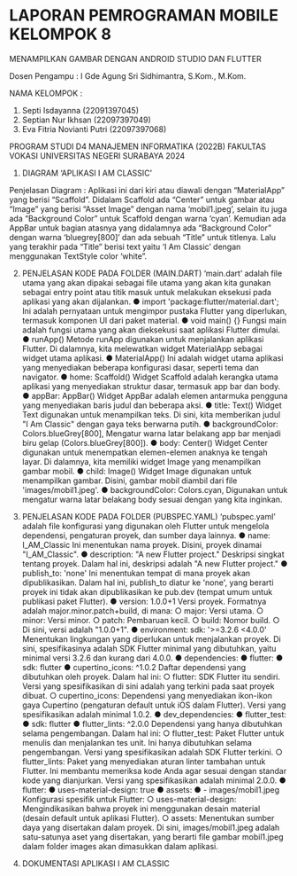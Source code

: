 # LAPORAN PEMROGRAMAN MOBILE KELOMPOK 8 
MENAMPILKAN GAMBAR DENGAN ANDROID STUDIO DAN FLUTTER

Dosen Pengampu :
I Gde Agung Sri Sidhimantra, S.Kom., M.Kom.

NAMA KELOMPOK :
1. Septi Isdayanna (22091397045)
2. Septian Nur Ikhsan (22097397049)
3. Eva Fitria Novianti Putri (22097397068)
   
PROGRAM STUDI D4 MANAJEMEN INFORMATIKA (2022B)
FAKULTAS VOKASI
UNIVERSITAS NEGERI SURABAYA
2024

1. DIAGRAM ‘APLIKASI I AM CLASSIC’
   
Penjelasan Diagram :
Aplikasi ini dari kiri atau diawali dengan “MaterialApp” yang berisi “Scaffold”. 
Didalam Scaffold ada “Center” untuk gambar atau “Image” yang berisi “Asset Image”
dengan nama ‘mobil1.jpeg’, selain itu juga ada “Background Color” untuk Scaffold dengan 
warna ‘cyan’. Kemudian ada AppBar untuk bagian atasnya yang didalamnya ada 
“Background Color” dengan warna ‘bluegrey[800]’ dan ada sebuah “Title” untuk titlenya. 
Lalu yang terakhir pada “Title” berisi text yaitu ‘I Am Classic’ dengan menggunakan 
TextStyle color ‘white”.

2. PENJELASAN KODE PADA FOLDER (MAIN.DART)
‘main.dart’ adalah file utama yang akan dipakai sebagai file utama yang akan kita gunakan 
sebagai entry point atau titik masuk untuk melakukan eksekusi pada aplikasi yang akan 
dijalankan. 
● import 'package:flutter/material.dart';
Ini adalah pernyataan untuk mengimpor pustaka Flutter yang diperlukan, termasuk 
komponen UI dari paket material.
● void main() {}
Fungsi main adalah fungsi utama yang akan dieksekusi saat aplikasi Flutter dimulai.
● runApp()
Metode runApp digunakan untuk menjalankan aplikasi Flutter. Di dalamnya, kita 
melewatkan widget MaterialApp sebagai widget utama aplikasi.
● MaterialApp()
Ini adalah widget utama aplikasi yang menyediakan beberapa konfigurasi dasar, seperti 
tema dan navigator.
● home: Scaffold()
Widget Scaffold adalah kerangka utama aplikasi yang menyediakan struktur dasar, 
termasuk app bar dan body.
● appBar: AppBar()
Widget AppBar adalah elemen antarmuka pengguna yang menyediakan baris judul dan 
beberapa aksi.
● title: Text()
Widget Text digunakan untuk menampilkan teks. Di sini, kita memberikan judul "I Am 
Classic" dengan gaya teks berwarna putih.
● backgroundColor: Colors.blueGrey[800],
Mengatur warna latar belakang app bar menjadi biru gelap (Colors.blueGrey[800]).
● body: Center()
Widget Center digunakan untuk menempatkan elemen-elemen anaknya ke tengah 
layar. Di dalamnya, kita memiliki widget Image yang menampilkan gambar mobil.
● child: Image()
Widget Image digunakan untuk menampilkan gambar. Disini, gambar mobil diambil 
dari file 'images/mobil1.jpeg'.
● backgroundColor: Colors.cyan,
Digunakan untuk mengatur warna latar belakang body sesuai dengan yang kita 
inginkan.

3. PENJELASAN KODE PADA FOLDER (PUBSPEC.YAML)
‘pubspec.yaml’ adalah file konfigurasi yang digunakan oleh Flutter untuk mengelola 
dependensi, pengaturan proyek, dan sumber daya lainnya.
● name: I_AM_Classic
Ini menentukan nama proyek. Disini, proyek dinamai "I_AM_Classic".
● description: "A new Flutter project."
Deskripsi singkat tentang proyek. Dalam hal ini, deskripsi adalah "A new Flutter 
project."
● publish_to: 'none' 
Ini menentukan tempat di mana proyek akan dipublikasikan. Dalam hal ini, publish_to 
diatur ke 'none', yang berarti proyek ini tidak akan dipublikasikan ke pub.dev (tempat 
umum untuk publikasi paket Flutter).
● version: 1.0.0+1
Versi proyek. Formatnya adalah major.minor.patch+build, di mana:
○ major: Versi utama.
○ minor: Versi minor.
○ patch: Pembaruan kecil.
○ build: Nomor build.
○ Di sini, versi adalah "1.0.0+1".
● environment: sdk: '>=3.2.6 <4.0.0'
Menentukan lingkungan yang diperlukan untuk menjalankan proyek. Di sini, 
spesifikasinya adalah SDK Flutter minimal yang dibutuhkan, yaitu minimal versi 3.2.6 
dan kurang dari 4.0.0.
● dependencies:
● flutter:
● sdk: flutter
● cupertino_icons: ^1.0.2
Daftar dependensi yang dibutuhkan oleh proyek. Dalam hal ini:
○ flutter: SDK Flutter itu sendiri. Versi yang spesifikasikan di sini adalah yang terkini 
pada saat proyek dibuat.
○ cupertino_icons: Dependensi yang menyediakan ikon-ikon gaya Cupertino 
(pengaturan default untuk iOS dalam Flutter). Versi yang spesifikasikan adalah 
minimal 1.0.2.
● dev_dependencies:
● flutter_test:
● sdk: flutter
● flutter_lints: ^2.0.0
Dependensi yang hanya dibutuhkan selama pengembangan. Dalam hal ini:
○ flutter_test: Paket Flutter untuk menulis dan menjalankan tes unit. Ini hanya 
dibutuhkan selama pengembangan. Versi yang spesifikasikan adalah SDK Flutter 
terkini.
○ flutter_lints: Paket yang menyediakan aturan linter tambahan untuk Flutter. Ini 
membantu memeriksa kode Anda agar sesuai dengan standar kode yang dianjurkan. 
Versi yang spesifikasikan adalah minimal 2.0.0.
● flutter:
● uses-material-design: true
● assets:
● - images/mobil1.jpeg
Konfigurasi spesifik untuk Flutter:
○ uses-material-design: Mengindikasikan bahwa proyek ini menggunakan desain 
material (desain default untuk aplikasi Flutter).
○ assets: Menentukan sumber daya yang disertakan dalam proyek. Di sini, 
images/mobil1.jpeg adalah satu-satunya aset yang disertakan, yang berarti file 
gambar mobil1.jpeg dalam folder images akan dimasukkan dalam aplikasi.

4. DOKUMENTASI APLIKASI I AM CLASSIC
